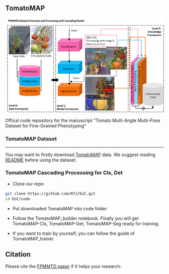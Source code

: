 ## TomatoMAP

<p align="center">
  <img src="IMG/index.png" alt="avatar">
</p>

Offical code repository for the manuscript "Tomato Multi-Angle Multi-Pose Dataset for Fine-Grained Phenotyping"

### TomatoMAP Dataset
---------------
You may want to firstly download [TomatoMAP](https://ipk-cloud.ipk-gatersleben.de/s/cey233Fsdcs8nti) data. We suggest reading [README](https://github.com/0YJ/MPTSTD/blob/main/README.md) before using the dataset.

### TomatoMAP Cascading Processing for Cls, Det
- Clone our repo
```bash
git clone https://github.com/0YJ/EoC.git
cd EoC/code
```

- Put downloaded TomatoMAP into code folder

- Follow the TomatoMAP_builder notebook. Finally you will get TomatoMAP-Cls, TomatoMAP-Det, TomatoMAP-Seg ready for training.
- If you want to train by yourself, you can follow the guide of TomatoMAP_trainer.  

Citation
--------------

Please cite the [FPMMTD paper](https://www.ph.com/placeholder.pdf) if it helps your research:
```bibtex

```
